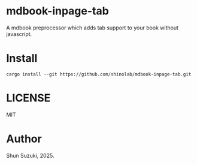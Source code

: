 # mdbook-inpage-tab

A mdbook preprocessor which adds tab support to your book without javascript.

# Install

```
cargo install --git https://github.com/shinolab/mdbook-inpage-tab.git
```

# LICENSE

MIT

# Author

Shun Suzuki, 2025.
